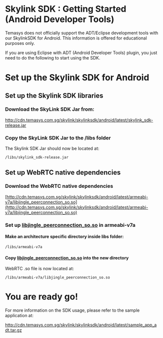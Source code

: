 Skylink SDK : Getting Started (Android Developer Tools)
=======================================================

Temasys does not officially support the ADT/Eclipse development tools
with our SkylinkSDK for Android. This information is offered for
educational purposes only.

If you are using Eclipse with ADT (Android Developer Tools) plugin, you
just need to do the following to start using the SDK.

Set up the Skylink SDK for Android
==================================

Set up the Skylink SDK libraries
--------------------------------

### Download the SkyLink SDK Jar from:

http://cdn.temasys.com.sg/skylink/skylinksdk/android/latest/skylink_sdk-release.jar

### Copy the SkyLink SDK Jar to the /libs folder

The Skylink SDK Jar should now be located at:



    /libs/skylink_sdk-release.jar


Set up WebRTC native dependencies[](http://archiva.temasys.com.sg/repository/internal/sg/com/temasys/skylink/sdk/skylink_sdk_jar/0.9.0-RELEASE/skylink_sdk_jar-0.9.0-RELEASE.jar)
---------------------------------------------------------------------------------------------------------------------------------------------------------------------------------

### Download the WebRTC native dependencies

[http://cdn.temasys.com.sg/skylink/skylinksdk/android/latest/armeabi-v7a/libjingle_peerconnection_so.so](http://cdn.temasys.com.sg/skylink/skylinksdk/android/latest/armeabi-v7a/libjingle_peerconnection_so.so)

### Set up [libjingle\_peerconnection\_so.so](http://cdn.temasys.com.sg/skylink/skylinksdk/android/latest/armeabi-v7a/libjingle_peerconnection_so.so) in armeabi-v7a

#### Make an architecture specific directory inside libs folder:

    /libs/armeabi-v7a

#### Copy [libjingle\_peerconnection\_so.so](http://cdn.temasys.com.sg/skylink/skylinksdk/android/latest/armeabi-v7a/libjingle_peerconnection_so.so) into the new directory

WebRTC .so file is now located at:

    /libs/armeabi-v7a/libjingle_peerconnection_so.so

You are ready go!
=================

For more information on the SDK usage, please refer to the sample
application at:

http://cdn.temasys.com.sg/skylink/skylinksdk/android/latest/sample_app_adt.tar.gz
 

